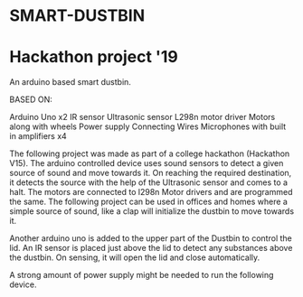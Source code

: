 # SMART-DUSTBIN
# Hackathon project '19

An arduino based smart dustbin.

BASED ON:

Arduino Uno x2
IR sensor
Ultrasonic sensor
L298n motor driver
Motors along with wheels
Power supply
Connecting Wires
Microphones with built in amplifiers x4



The following project was made as part of a college hackathon (Hackathon V15). The arduino controlled device uses sound sensors to detect a given source of sound and move towards it. On reaching the required destination, it detects the source with the help of the Ultrasonic sensor and comes to a halt.
The motors are connected to l298n Motor drivers and are programmed the same. 
The following project can be used in offices and homes where a simple source of sound, like a clap will initialize the dustbin to move towards it.

Another arduino uno is added to the upper part of the Dustbin to control the lid. An IR sensor is placed just above the lid to detect any substances above the dustbin. On sensing, it will open the lid and close automatically. 

A strong amount of power supply might be needed to run the following device. 
